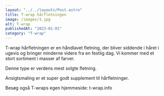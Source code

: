 ```yaml
---
layout: "../../layouts/Post.astro"
title: T-wrap hårfletningen
image: /images/1.jpg
alt: T-wrap
publishedAt: "2023-01-01"
category: "T-wrap"
---
```


T-wrap hårfletningen er en håndlavet fletning, der bliver siddende i håret i ugevis og bringer minderne videre fra en festlig dag. Vi kommer med et stort sortiment i masser af farver.

Denne type er verdens mest solgte fletning.

Ansigtsmaling er et super godt supplement til hårfletninger.

Besøg også T-wraps egen hjemmeside: t-wrap.info
